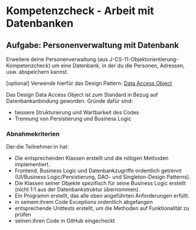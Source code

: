 # Kompetenzcheck - Arbeit mit Datenbanken

## Aufgabe: Personenverwaltung mit Datenbank

Erweitere deine Personenverwaltung (aus J-CS-11-Objektorientierung-Kompetenzcheck) um eine Datenbank, in der du die Personen, Adressen, usw. abspeichern kannst. 

[optional] Verwende hierfür das Design Pattern: [Data Access Object](https://www.geeksforgeeks.org/data-access-object-pattern/)

Das Design Data Access Object ist zum Standard in Bezug auf Datenbankanbindung geworden. Gründe dafür sind:
- bessere Strukturierung und Wartbarkeit des Codes
- Trennung von Persistierung und Business Logic

### Abnahmekriterien

Der:die Teilnehmer:in hat:
- Die entsprechenden Klassen erstellt und die nötigen Methoden implementiert.
- Frontend, Business Logic und Datenbankzugriffe ordentlich getrennt (UI/Business Logic/Persistierung, DAO- und Singleton-Design Patterns).
- Die Klassen seiner Objekte spezifisch für seine Business Logic erstellt (nicht 1:1 aus der Datenbankstruktur übernommen).
- Ein Programm erstellt, das alle oben angeführten Anforderungen erfüllt.
- in seinem:ihrem Code Exceptions ordentlich abgefangen
- entsprechende Unittests erstellt, um die Methoden auf Funktionalität zu prüfen
- seinen:ihren Code in GitHub eingecheckt